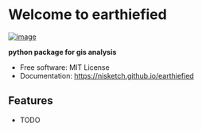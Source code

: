 # Welcome to earthiefied


[![image](https://img.shields.io/pypi/v/earthiefied.svg)](https://pypi.python.org/pypi/earthiefied)


**python package for gis analysis**


-   Free software: MIT License
-   Documentation: <https://nisketch.github.io/earthiefied>
    

## Features

-   TODO
